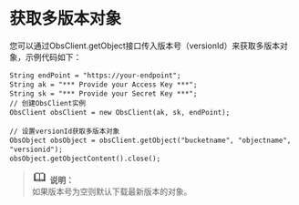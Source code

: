 # 获取多版本对象<a name="ZH-CN_TOPIC_0142815475"></a>

您可以通过ObsClient.getObject接口传入版本号（versionId）来获取多版本对象，示例代码如下：

```
String endPoint = "https://your-endpoint";
String ak = "*** Provide your Access Key ***";
String sk = "*** Provide your Secret Key ***";
// 创建ObsClient实例
ObsClient obsClient = new ObsClient(ak, sk, endPoint);

// 设置versionId获取多版本对象
ObsObject obsObject = obsClient.getObject("bucketname", "objectname", "versionid");
obsObject.getObjectContent().close();
```

>![](public_sys-resources/icon-note.gif) **说明：**   
>如果版本号为空则默认下载最新版本的对象。  

